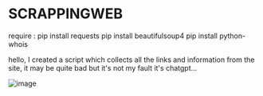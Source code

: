 # SCRAPPINGWEB
require : pip install requests
pip install beautifulsoup4
pip install python-whois

hello, I created a script which collects all the links and information from the site, it may be quite bad but it's not my fault it's chatgpt...

![image](https://github.com/user-attachments/assets/7972eed0-c20f-478d-a46a-65af85e13b21)
